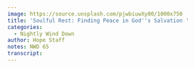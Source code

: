 ```yaml
---
image: https://source.unsplash.com/pjwbiuwXy00/1000x750
title: 'Soulful Rest: Finding Peace in God''s Salvation '
categories:
  - Nightly Wind Down
author: Hope Staff
notes: NWD 65
transcript:
---
```

